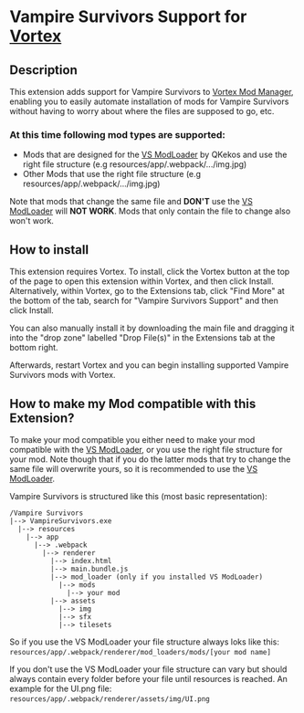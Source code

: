 # Vampire Survivors Support for [Vortex﻿](https://www.nexusmods.com/about/vortex/)

## Description

This extension adds support for Vampire Survivors to [Vortex Mod Manager﻿](https://www.nexusmods.com/about/vortex/), enabling you to easily automate installation of mods for Vampire Survivors without having to worry about where the files are supposed to go, etc.

### At this time following mod types are supported:
- Mods that are designed for the [VS ModLoader](https://www.nexusmods.com/vampiresurvivors/mods/64) by QKekos and use the right file structure (e.g resources/app/.webpack/.../img.jpg)
- Other Mods that use the right file structure (e.g resources/app/.webpack/.../img.jpg)

Note that mods that change the same file and **DON'T** use the [VS ModLoader](https://www.nexusmods.com/vampiresurvivors/mods/64) will **NOT WORK**.
Mods that only contain the file to change also won't work.

## How to install

This extension requires Vortex. To install, click the Vortex button at the top of the page to open this extension within Vortex, and then click Install. Alternatively, within Vortex, go to the Extensions tab, click "Find More" at the bottom of the tab, search for "Vampire Survivors Support" and then click Install.

You can also manually install it by downloading the main file and dragging it into the "drop zone" labelled "Drop File(s)" in the Extensions tab at the bottom right.

Afterwards, restart Vortex and you can begin installing supported Vampire Survivors mods with Vortex.

## How to make my Mod compatible with this Extension?

To make your mod compatible you either need to make your mod compatible with the [VS ModLoader](https://www.nexusmods.com/vampiresurvivors/mods/64), or you use the right file structure for your mod. Note though that if you do the latter mods that try to change the same file will overwrite yours, so it is recommended to use the [VS ModLoader](https://www.nexusmods.com/vampiresurvivors/mods/64).

Vampire Survivors is structured like this (most basic representation):
```
﻿/Vampire Survivors
|--> VampireSurvivors.exe
  |--> resources
﻿    |--> app
﻿﻿      |--> .webpack
﻿﻿        ﻿|--> renderer
﻿﻿﻿﻿          |--> index.html
﻿﻿﻿﻿          |--> main.bundle.js
          ﻿﻿﻿﻿|--> mod_loader (only if you installed VS ModLoader)
﻿﻿﻿﻿﻿            |--> mods
              ﻿﻿﻿﻿﻿﻿|--> your mod
﻿﻿﻿﻿          |--> assets
﻿﻿﻿﻿﻿            |--> img
﻿﻿﻿﻿﻿            |--> sfx
﻿﻿﻿﻿﻿            |--> tilesets
```

So if you use the VS ModLoader your file structure always loks like this:
﻿`resources/app/.webpack/renderer/mod_loaders/mods/[your mod name]`

If you don't use the VS ModLoader your file structure can vary but should always contain every folder before your file until resources is reached. An example for the UI.png file:
﻿`resources/app/.webpack/renderer/assets/img/UI.png`
